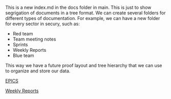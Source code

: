 This is a new index.md in the docs folder in main. This is just to show segrigation of documents in a tree format.
We can create several folders for different types of documentation.
For example, we can have a new folder for every sector in secury, such as:
- Red team
- Team meeting notes
- Sprints
- Weekly Reports
- Blue team

This way we have a future proof layout and tree hierarchy that we can use to organize and store our data. 

[EPICS](nicholegrobler/eburytest.github.io/docs)

[Weekly Reports](weeklyreports.md)
